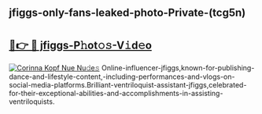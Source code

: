 ## jfiggs-only-fans​-leaked-photo​-Private-(tcg5n)


# <h2><a href="https://mediaupload.pro?title=jfiggs&ref=git">🔗👉 🔴 jfiggs-P𝚑ot𝚘𝚜-V𝚒d𝚎o</a></h2>

[![Corinna Kopf Nue Nu𝚍e𝚜](https://i.imgur.com/0qMVB7G.gif)](https://mediaupload.pro?title=jfiggs&ref=git)
Online-influencer-jfiggs,known-for-publishing-dance-and-lifestyle-content,-including-performances-and-vlogs-on-social-media-platforms.Brilliant-ventriloquist-assistant-jfiggs,celebrated-for-their-exceptional-abilities-and-accomplishments-in-assisting-ventriloquists.  